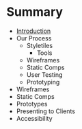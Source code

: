 # Summary

* [Introduction](README.md)
* Our Process
   * Styletiles
       * Tools
   * Wireframes
   * Static Comps
   * User Testing
   * Prototyping
* Wireframes
* Static Comps
* Prototypes
* Presenting to Clients
* Accessibility

